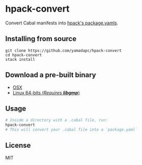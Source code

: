 # hpack-convert
Convert Cabal manifests into [hpack's package.yamls](https://github.com/sol/hpack).

## Installing from source
```
git clone https://github.com/yamadapc/hpack-convert
cd hpack-convert
stack install
```

## Download a pre-built binary
- [OSX](https://github.com/yamadapc/hpack-convert/releases/download/0.14.3/hpack-convert_x86_64-osx.tar.gz)
- [Linux 64-bits (_Requires **libgmp**_)](https://github.com/yamadapc/hpack-convert/releases/download/0.14.3/hpack-convert_x86_64-linux.tar.gz)

## Usage
```bash
# Inside a directory with a .cabal file, run:
hpack-convert
# This will convert your .cabal file into a `package.yaml`
```


## License
MIT
